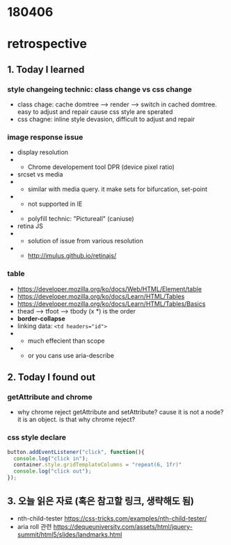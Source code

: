 # 180406
# retrospective


## 1. Today I learned

### style changeing technic: class change vs css change
- class chage: cache domtree --> render --> switch in cached domtree. easy to adjust and repair cause css style are sperated 
- css chagne: inline style devasion, difficult to adjust and repair


### image response issue
- display resolution
- - Chrome developement tool DPR (device pixel ratio)
- srcset vs media
- - similar with media query. it make sets for bifurcation, set-point
- - not supported in IE
- - polyfill technic: "Pictureall" (caniuse)
- retina JS
- - solution of issue from various resolution 
- - http://imulus.github.io/retinajs/

### table
- https://developer.mozilla.org/ko/docs/Web/HTML/Element/table
- https://developer.mozilla.org/ko/docs/Learn/HTML/Tables
- https://developer.mozilla.org/ko/docs/Learn/HTML/Tables/Basics
- thead --> tfoot --> tbody (x *) is the order
- **border-collapse**
- linking data: `<td headers="id">`
- - much effecient than scope
- - or you cans use aria-describe


## 2. Today I found out

### getAttribute and chrome
- why chrome reject getAttribute and setAttribute?
cause it is not a node? it is an object. is that why chrome reject?

### css style declare

```javascript
button.addEventListener("click", function(){
  console.log("click in");
  container.style.gridTemplateColumns = "repeat(6, 1fr)"
  console.log("click out");
});
```


## 3. 오늘 읽은 자료 (혹은 참고할 링크, 생략해도 됨)

- nth-child-tester https://css-tricks.com/examples/nth-child-tester/
- aria roll 관련 https://dequeuniversity.com/assets/html/jquery-summit/html5/slides/landmarks.html